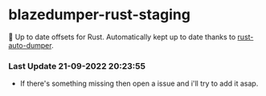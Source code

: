 # blazedumper-rust-staging

🚀 Up to date offsets for Rust. Automatically kept up to date thanks to [rust-auto-dumper](https://github.com/Akandesh/rust-auto-dumper).


### Last Update 21-09-2022 20:23:55
- If there's something missing then open a issue and i'll try to add it asap.